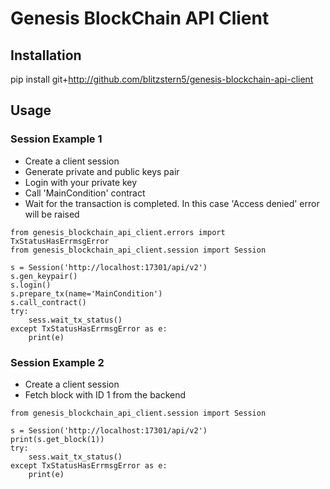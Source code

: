 Genesis BlockChain API Client
=============================

## Installation

pip install git+http://github.com/blitzstern5/genesis-blockchain-api-client

## Usage

### Session Example 1

* Create a client session
* Generate private and public keys pair
* Login with your private key
* Call 'MainCondition' contract
* Wait for the transaction is completed. In this case 'Access denied' error will be raised

```
from genesis_blockchain_api_client.errors import TxStatusHasErrmsgError
from genesis_blockchain_api_client.session import Session

s = Session('http://localhost:17301/api/v2')
s.gen_keypair()
s.login()
s.prepare_tx(name='MainCondition')
s.call_contract()
try:
    sess.wait_tx_status()
except TxStatusHasErrmsgError as e:
    print(e)

```

### Session Example 2

* Create a client session
* Fetch block with ID 1 from the backend

```
from genesis_blockchain_api_client.session import Session

s = Session('http://localhost:17301/api/v2')
print(s.get_block(1))
try:
    sess.wait_tx_status()
except TxStatusHasErrmsgError as e:
    print(e)

```
